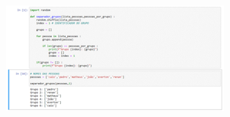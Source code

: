 ![altText](https://github.com/pedrocorrea2002/Separador_de_grupos/blob/main/SeparadorGrupos.gif?raw=true)
